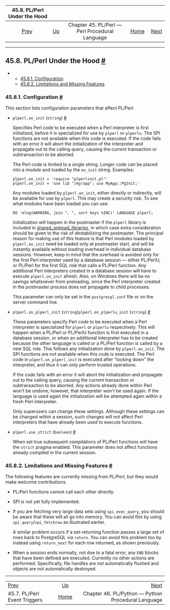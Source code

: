 <!--?xml version="1.0" encoding="UTF-8" standalone="no"?-->

|                    45.8. PL/Perl Under the Hood                    |                                                                    |                                                |                                                       |                                                                             |
| :----------------------------------------------------------------: | :----------------------------------------------------------------- | :--------------------------------------------: | ----------------------------------------------------: | --------------------------------------------------------------------------: |
| [Prev](plperl-event-triggers.html "45.7. PL/Perl Event Triggers")  | [Up](plperl.html "Chapter 45. PL/Perl — Perl Procedural Language") | Chapter 45. PL/Perl — Perl Procedural Language | [Home](index.html "PostgreSQL 17devel Documentation") |  [Next](plpython.html "Chapter 46. PL/Python — Python Procedural Language") |

***

## 45.8. PL/Perl Under the Hood [#](#PLPERL-UNDER-THE-HOOD)

*   *   [45.8.1. Configuration](plperl-under-the-hood.html#PLPERL-CONFIG)
    *   [45.8.2. Limitations and Missing Features](plperl-under-the-hood.html#PLPERL-MISSING)

### 45.8.1. Configuration [#](#PLPERL-CONFIG)

This section lists configuration parameters that affect PL/Perl.

*   `plperl.on_init` (`string`) []()[#](#GUC-PLPERL-ON-INIT)

    Specifies Perl code to be executed when a Perl interpreter is first initialized, before it is specialized for use by `plperl` or `plperlu`. The SPI functions are not available when this code is executed. If the code fails with an error it will abort the initialization of the interpreter and propagate out to the calling query, causing the current transaction or subtransaction to be aborted.

    The Perl code is limited to a single string. Longer code can be placed into a module and loaded by the `on_init` string. Examples:

        plperl.on_init = 'require "plperlinit.pl"'
        plperl.on_init = 'use lib "/my/app"; use MyApp::PgInit;'

    Any modules loaded by `plperl.on_init`, either directly or indirectly, will be available for use by `plperl`. This may create a security risk. To see what modules have been loaded you can use:

        DO 'elog(WARNING, join ", ", sort keys %INC)' LANGUAGE plperl;

    Initialization will happen in the postmaster if the `plperl` library is included in [shared\_preload\_libraries](runtime-config-client.html#GUC-SHARED-PRELOAD-LIBRARIES), in which case extra consideration should be given to the risk of destabilizing the postmaster. The principal reason for making use of this feature is that Perl modules loaded by `plperl.on_init` need be loaded only at postmaster start, and will be instantly available without loading overhead in individual database sessions. However, keep in mind that the overhead is avoided only for the first Perl interpreter used by a database session — either PL/PerlU, or PL/Perl for the first SQL role that calls a PL/Perl function. Any additional Perl interpreters created in a database session will have to execute `plperl.on_init` afresh. Also, on Windows there will be no savings whatsoever from preloading, since the Perl interpreter created in the postmaster process does not propagate to child processes.

    This parameter can only be set in the `postgresql.conf` file or on the server command line.

*   `plperl.on_plperl_init` (`string`)[]()`plperl.on_plperlu_init` (`string`) []()[#](#GUC-PLPERL-ON-PLPERL-INIT)

    These parameters specify Perl code to be executed when a Perl interpreter is specialized for `plperl` or `plperlu` respectively. This will happen when a PL/Perl or PL/PerlU function is first executed in a database session, or when an additional interpreter has to be created because the other language is called or a PL/Perl function is called by a new SQL role. This follows any initialization done by `plperl.on_init`. The SPI functions are not available when this code is executed. The Perl code in `plperl.on_plperl_init` is executed after “locking down” the interpreter, and thus it can only perform trusted operations.

    If the code fails with an error it will abort the initialization and propagate out to the calling query, causing the current transaction or subtransaction to be aborted. Any actions already done within Perl won't be undone; however, that interpreter won't be used again. If the language is used again the initialization will be attempted again within a fresh Perl interpreter.

    Only superusers can change these settings. Although these settings can be changed within a session, such changes will not affect Perl interpreters that have already been used to execute functions.

*   `plperl.use_strict` (`boolean`) []()[#](#GUC-PLPERL-USE-STRICT)

    When set true subsequent compilations of PL/Perl functions will have the `strict` pragma enabled. This parameter does not affect functions already compiled in the current session.

### 45.8.2. Limitations and Missing Features [#](#PLPERL-MISSING)

The following features are currently missing from PL/Perl, but they would make welcome contributions.

*   PL/Perl functions cannot call each other directly.

*   SPI is not yet fully implemented.

*   If you are fetching very large data sets using `spi_exec_query`, you should be aware that these will all go into memory. You can avoid this by using `spi_query`/`spi_fetchrow` as illustrated earlier.

    A similar problem occurs if a set-returning function passes a large set of rows back to PostgreSQL via `return`. You can avoid this problem too by instead using `return_next` for each row returned, as shown previously.

*   When a session ends normally, not due to a fatal error, any `END` blocks that have been defined are executed. Currently no other actions are performed. Specifically, file handles are not automatically flushed and objects are not automatically destroyed.

***

|                                                                    |                                                                    |                                                                             |
| :----------------------------------------------------------------- | :----------------------------------------------------------------: | --------------------------------------------------------------------------: |
| [Prev](plperl-event-triggers.html "45.7. PL/Perl Event Triggers")  | [Up](plperl.html "Chapter 45. PL/Perl — Perl Procedural Language") |  [Next](plpython.html "Chapter 46. PL/Python — Python Procedural Language") |
| 45.7. PL/Perl Event Triggers                                       |        [Home](index.html "PostgreSQL 17devel Documentation")       |                          Chapter 46. PL/Python — Python Procedural Language |
